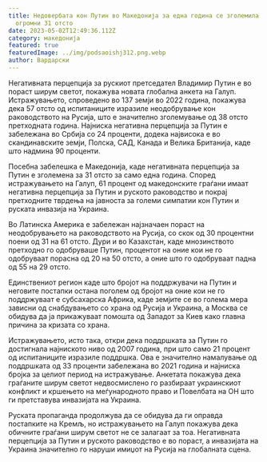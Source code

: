 ```yaml
---
title: Недовербата кон Путин во Македонија за една година се зголемила за
  огромни 31 отсто
date: 2023-05-02T12:49:36.112Z
category: македонија
featured: true
featuredImage: ../img/podsaoishj312.png.webp
author: Вардарски
---
```


Негативната перцепција за рускиот претседател Владимир Путин е во пораст ширум светот, покажува новата глобална анкета на Галуп. Истражувањето, спроведено во 137 земји во 2022 година, покажува дека 57 отсто од испитаниците изразиле неодобрување кон раководството на Русија, што е значително зголемување од 38 отсто претходната година. Најниска негативна перцепција за Путин е забележана во Србија со 24 проценти, додека највисока е во скандинавските земји, Полска, САД, Канада и Велика Британија, каде што надмина 90 проценти.

Посебна забелешка е Македонија, каде негативната перцепција за Путин е зголемена за 31 отсто за само една година. Според истражувањето на Галуп, 61 процент од македонските граѓани имаат негативна перцепција за Путин и руското раководство и покрај претходните тврдења на јавноста за големи симпатии кон Путин и руската инвазија на Украина.

Во Латинска Америка е забележан најзначаен пораст на неодобрувањето на раководството на Русија, со скок од 30 процентни поени од 31 на 61 отсто. Дури и во Казахстан, каде мнозинството претходно го одобруваше Путин, процентот на оние кои не го одобруваат порасна од 20 на 50 отсто, а оние што го одобруваат падна од 55 на 29 отсто.

Единствениот регион каде што бројот на поддржувачи на Путин и неговите постапки остана поголем од бројот на оние кои не го поддржуваат е субсахарска Африка, каде земјите се во голема мера зависни од снабдувањето со храна од Русија и Украина, а Москва се обидува да ја прикажуваат помошта од Западот за Киев како главна причина за кризата со храна.

Истражувањето, исто така, откри дека поддршката за Путин го достигнала најниското ниво од 2007 година, при што само 21 процент од испитаниците изразиле поддршка. Ова е значително намалување од поддршката од 33 проценти забележана во 2021 година и најниска бројка за целиот период на истражување. Анкетата покажува дека граѓаните ширум светот недвосмислено го разбираат украинскиот конфликт и кршењето на меѓународното право и Повелбата на ОН што ги претставува инвазијата на Украина.

Руската пропаганда продолжува да се обидува да ги оправда постапките на Кремљ, но истражувањето на Галуп покажува дека обичните граѓани ширум светот не се залагаат за тоа. Негативната перцепција за Путин и руското раководство е во пораст, а инвазијата на Украина значително го наруши имиџот на Русија на глобалната сцена.
